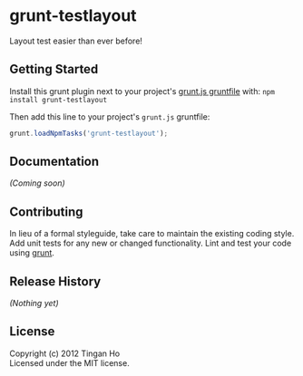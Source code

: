 # grunt-testlayout

Layout test easier than ever before!

## Getting Started
Install this grunt plugin next to your project's [grunt.js gruntfile][getting_started] with: `npm install grunt-testlayout`

Then add this line to your project's `grunt.js` gruntfile:

```javascript
grunt.loadNpmTasks('grunt-testlayout');
```

[grunt]: http://gruntjs.com/
[getting_started]: https://github.com/gruntjs/grunt/blob/master/docs/getting_started.md

## Documentation
_(Coming soon)_

## Contributing
In lieu of a formal styleguide, take care to maintain the existing coding style. Add unit tests for any new or changed functionality. Lint and test your code using [grunt][grunt].

## Release History
_(Nothing yet)_

## License
Copyright (c) 2012 Tingan Ho  
Licensed under the MIT license.
